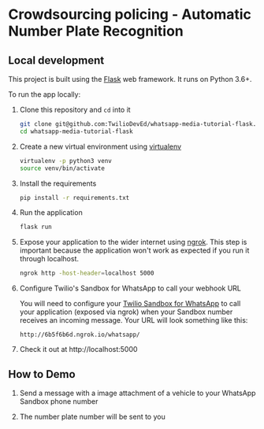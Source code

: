 
# Crowdsourcing policing - Automatic Number Plate Recognition

## Local development

This project is built using the [Flask](http://flask.pocoo.org/) web
framework. It runs on Python 3.6+.

To run the app locally:

1. Clone this repository and `cd` into it

   ```bash
   git clone git@github.com:TwilioDevEd/whatsapp-media-tutorial-flask.git
   cd whatsapp-media-tutorial-flask
   ```

1. Create a new virtual environment using
   [virtualenv](https://virtualenv.pypa.io/en/latest/)

   ```bash
   virtualenv -p python3 venv
   source venv/bin/activate
   ```

1. Install the requirements

   ```bash
   pip install -r requirements.txt
   ```

1. Run the application

   ```bash
   flask run
   ```

1. Expose your application to the wider internet using
   [ngrok](http://ngrok.com/). This step is important because the
   application won't work as expected if you run it through localhost.

   ```bash
   ngrok http -host-header=localhost 5000
   ```


1. Configure Twilio's Sandbox for WhatsApp to call your webhook URL

   You will need to configure your [Twilio Sandbox for WhatsApp](https://www.twilio.com/console/sms/whatsapp/sandbox) to call your application (exposed via ngrok) when your Sandbox number receives an incoming message. Your URL will look something like this:

   ```
   http://6b5f6b6d.ngrok.io/whatsapp/
   ```


1. Check it out at http://localhost:5000

## How to Demo

1. Send a message with a image attachment of a vehicle  to your WhatsApp Sandbox phone number

2. The number plate number will be sent to you


